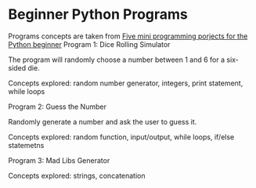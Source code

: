 # Beginner Python Programs

Programs concepts are taken from [Five mini programming porjects for the Python beginner](https://knightlab.northwestern.edu/2014/06/05/five-mini-programming-projects-for-the-python-beginner/)
Program 1: Dice Rolling Simulator 

The program will randomly choose a number between 1 and 6 for a six-sided die.

Concepts explored: random number generator, integers, print statement, while loops

Program 2: Guess the Number 

Randomly generate a number and ask the user to guess it. 

Concepts explored: random function, input/output, while loops, if/else statemetns 

Program 3: Mad Libs Generator


Concepts explored: strings, concatenation 